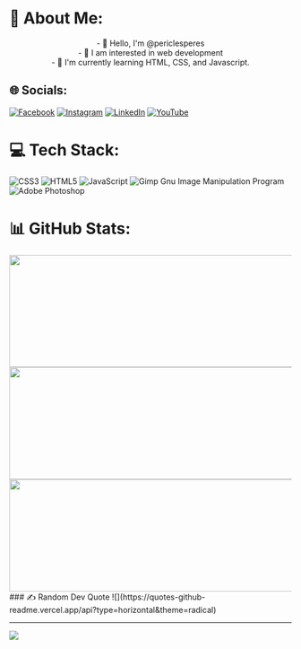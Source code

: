 <h1>💫 About Me:</h1>
<div style="text-align: center;">
- 👋 Hello, I'm @periclesperes<br>- 👀 I am interested in web development<br>- 🌱 I'm currently learning HTML, CSS, and Javascript.
</div>


## 🌐 Socials:
[![Facebook](https://img.shields.io/badge/Facebook-%231877F2.svg?logo=Facebook&logoColor=white)](https://facebook.com/periclespmm) [![Instagram](https://img.shields.io/badge/Instagram-%23E4405F.svg?logo=Instagram&logoColor=white)](https://instagram.com/periclesperes_) [![LinkedIn](https://img.shields.io/badge/LinkedIn-%230077B5.svg?logo=linkedin&logoColor=white)](https://linkedin.com/in/péricles-peres-814b00219/) [![YouTube](https://img.shields.io/badge/YouTube-%23FF0000.svg?logo=YouTube&logoColor=white)](https://youtube.com/c/@loucospormmaoficial) 

# 💻 Tech Stack:
![CSS3](https://img.shields.io/badge/css3-%231572B6.svg?style=plastic&logo=css3&logoColor=white) ![HTML5](https://img.shields.io/badge/html5-%23E34F26.svg?style=plastic&logo=html5&logoColor=white) ![JavaScript](https://img.shields.io/badge/javascript-%23323330.svg?style=plastic&logo=javascript&logoColor=%23F7DF1E) ![Gimp Gnu Image Manipulation Program](https://img.shields.io/badge/Gimp-657D8B?style=plastic&logo=gimp&logoColor=FFFFFF) ![Adobe Photoshop](https://img.shields.io/badge/adobephotoshop-%2331A8FF.svg?style=plastic&logo=adobephotoshop&logoColor=white)
# 📊 GitHub Stats:
<img src="https://github-readme-stats.vercel.app/api?username=periclesmartins&theme=gotham&hide_border=false&include_all_commits=true&count_private=true" style="width: 80vw; height: 200px;">
<img src="https://github-readme-streak-stats.herokuapp.com/?user=periclesmartins&theme=gotham&hide_border=false" style="width: 80vw; height: 200px;">
<img src="https://github-readme-stats.vercel.app/api/top-langs/?username=periclesmartins&theme=gotham&hide_border=false&include_all_commits=true&count_private=true&layout=compact" style="width: 80vw; height: 200px;">
### ✍️ Random Dev Quote
![](https://quotes-github-readme.vercel.app/api?type=horizontal&theme=radical)

---
[![](https://visitcount.itsvg.in/api?id=periclesmartins&icon=5&color=0)](https://visitcount.itsvg.in)

  
<!-- Proudly created with GPRM ( https://gprm.itsvg.in ) -->
